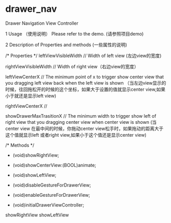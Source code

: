drawer_nav
==========

Drawer Navigation View Controller

1 Usage （使用说明）
Please refer to the demo. (请参照项目demo)

2 Description of Properties and methods (一些属性的说明)

/* Properties */
leftViewVisibleWidth        // Width of left view  (左边view的宽度)

rightViewVisibleWidth       // Width of right view（右边view的宽度）

leftViewCenterX             // The minimum point of x to trigger show center view that you dragging left view back when the left view is shown
                           （当左边view显示的时候，往回拖松开的时候的这个坐标，如果大于设置的值就显示center view,如果小于就还是显示left view)
                           
rightViewCenterX            //

showDrawerMaxTrasitionX     // The minimum width to trigger show left of right view that you dragging center view when center view is shown 
                            (当center view 在最中间的时候，你拖动center view松手时，如果拖动的距离大于这个值就显示left 或者right view,如果小于这个值还是显示center view)

/*  Methods  */
- (void)showRightView;                 
- (void)showCenterView:(BOOL)animate;
- (void)showLeftView;

- (void)disableGestureForDrawerView;
- (void)enableGestureForDrawerView;

- (void)initialDrawerViewController;


showRightView
showLeftView
